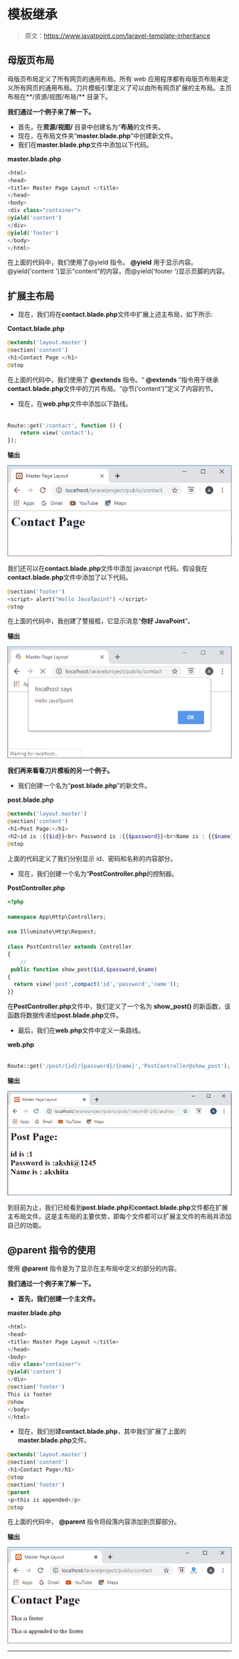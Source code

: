 # 模板继承

> 原文：<https://www.javatpoint.com/laravel-template-inheritance>

## 母版页布局

母版页布局定义了所有网页的通用布局。所有 web 应用程序都有母版页布局来定义所有网页的通用布局。刀片模板引擎定义了可以由所有网页扩展的主布局。主页布局在**/资源/视图/布局/** 目录下。

**我们通过一个例子来了解一下。**

*   首先，在**资源/视图/** 目录中创建名为“**布局**的文件夹。
*   现在，在布局文件夹“**master.blade.php**”中创建新文件。
*   我们在**master.blade.php**文件中添加以下代码。

**master.blade.php**

```php
<html>
<head>
<title> Master Page Layout </title>
</head>
<body>
<div class="container">
@yield('content')
</div>
@yield('footer')
</body>
</html>

```

在上面的代码中，我们使用了@yield 指令。 **@yield** 用于显示内容。@yield('content ')显示“content”的内容，而@yield('footer ')显示页脚的内容。

## 扩展主布局

*   现在，我们将在**contact.blade.php**文件中扩展上述主布局，如下所示:

**Contact.blade.php**

```php
@extends('layout.master')
@section('content')
<h1>Contact Page </h1> 
@stop

```

在上面的代码中，我们使用了 **@extends** 指令。“ **@extends** ”指令用于继承**contact.blade.php**文件中的刀片布局。“@节(‘content’)”定义了内容的节。

*   现在，在**web.php**文件中添加以下路线。

```php

Route::get('/contact', function () {
    return view('contact');
});

```

**输出**

![Laravel Template Inheritance](img/ca691369d41316f2ef1c93cec5437ca6.png)

我们还可以在**contact.blade.php**文件中添加 javascript 代码。假设我在**contact.blade.php**文件中添加了以下代码。

```php
@section('footer')
<script> alert("Hello JavaTpoint") </script>	
@stop

```

在上面的代码中，我创建了警报框，它显示消息“**你好 JavaPoint**”。

**输出**

![Laravel Template Inheritance](img/4dd582bad3ba5e4c1aa84ff22bfae802.png)

**我们再来看看刀片模板的另一个例子。**

*   我们创建一个名为“**post.blade.php**”的新文件。

**post.blade.php**

```php
@extends('layout.master')
@section('content')
<h1>Post Page:</h1>
<h2>id is :{{$id}}<br> Password is :{{$password}}<br>Name is : {{$name}}</h2>
@stop

```

上面的代码定义了我们分别显示 id、密码和名称的内容部分。

*   现在，我们创建一个名为“**PostController.php**的控制器。

**PostController.php**

```php
<?php

namespace App\Http\Controllers;

use Illuminate\Http\Request;

class PostController extends Controller
{
    //
 public function show_post($id,$password,$name)
{
  return view('post',compact('id','password','name'));
}}

```

在**PostController.php**文件中，我们定义了一个名为 **show_post()** 的新函数，该函数将数据传递给**post.blade.php**文件。

*   最后，我们在**web.php**文件中定义一条路线。

**web.php**

```php

Route::get('/post/{id}/{password}/{name}','PostController@show_post');

```

**输出**

![Laravel Template Inheritance](img/98e0b76ac0309bee2c731a332841060a.png)

到目前为止，我们已经看到**post.blade.php**和**contact.blade.php**文件都在扩展主布局文件。这是主布局的主要优势，即每个文件都可以扩展主文件的布局并添加自己的功能。

## @parent 指令的使用

使用 **@parent** 指令是为了显示在主布局中定义的部分的内容。

**我们通过一个例子来了解一下。**

*   **首先，我们创建一个主文件。**

**master.blade.php**

```php
<html>
<head>
<title> Master Page Layout </title>
</head>
<body>
<div class="container">
@yield('content')
</div>
@section('footer')
This is footer 
@show
</body>
</html>

```

*   现在，我们创建**contact.blade.php**，其中我们扩展了上面的**master.blade.php**文件。

```php
@extends('layout.master')
@section('content')
<h1>Contact Page</h1>
@stop 
@section('footer')
@parent
<p>this is appended</p>
@stop

```

在上面的代码中， **@parent** 指令将段落内容添加到页脚部分。

**输出**

![Laravel Template Inheritance](img/6cf78a1aa1c45fcb90ebc880dc30731a.png)

* * *
